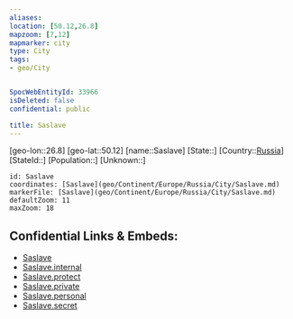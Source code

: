 ```yaml
---
aliases: 
location: [50.12,26.8]
mapzoom: [7,12] 
mapmarker: city 
type: City
tags:
- geo/City


SpocWebEntityId: 33966
isDeleted: false
confidential: public

title: Saslave
---
```

[geo-lon::26.8]
[geo-lat::50.12]
[name::Saslave]
[State::]
[Country::[Russia](geo/Continent/Europe/Russia.md)]
[StateId::]
[Population::]
[Unknown::]


```leaflet
id: Saslave
coordinates: [Saslave](geo/Continent/Europe/Russia/City/Saslave.md)
markerFile: [Saslave](geo/Continent/Europe/Russia/City/Saslave.md)
defaultZoom: 11 
maxZoom: 18
```


## Confidential Links & Embeds: 
- [Saslave](../../../../../../_public/geo/Continent/Europe/Russia/City/Saslave.md) 
- [Saslave.internal](../../../../../../_internal/geo/Continent/Europe/Russia/City/Saslave.internal.md) 
- [Saslave.protect](../../../../../../_protect/geo/Continent/Europe/Russia/City/Saslave.protect.md) 
- [Saslave.private](../../../../../../_private/geo/Continent/Europe/Russia/City/Saslave.private.md) 
- [Saslave.personal](../../../../../../_personal/geo/Continent/Europe/Russia/City/Saslave.personal.md) 
- [Saslave.secret](../../../../../../_secret/geo/Continent/Europe/Russia/City/Saslave.secret.md) 
